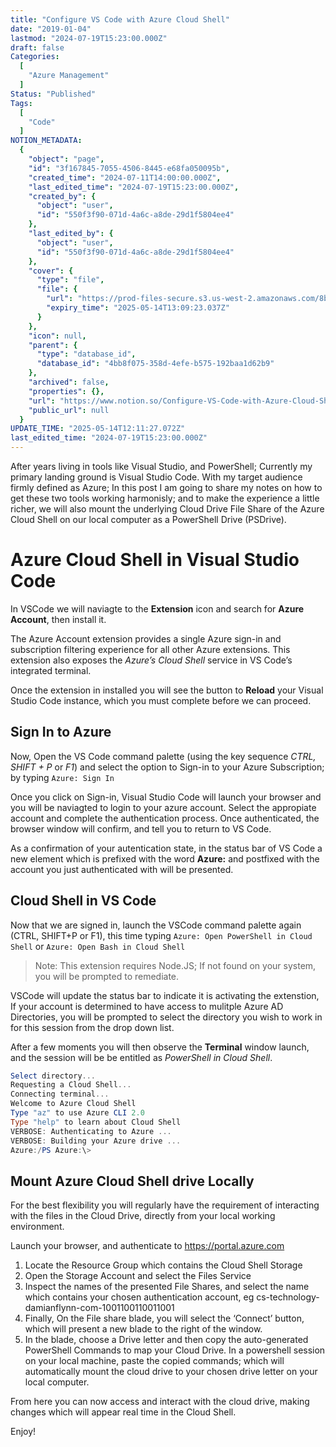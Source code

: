 ```yaml
---
title: "Configure VS Code with Azure Cloud Shell"
date: "2019-01-04"
lastmod: "2024-07-19T15:23:00.000Z"
draft: false
Categories:
  [
    "Azure Management"
  ]
Status: "Published"
Tags:
  [
    "Code"
  ]
NOTION_METADATA:
  {
    "object": "page",
    "id": "3f167845-7055-4506-8445-e68fa050095b",
    "created_time": "2024-07-11T14:00:00.000Z",
    "last_edited_time": "2024-07-19T15:23:00.000Z",
    "created_by": {
      "object": "user",
      "id": "550f3f90-071d-4a6c-a8de-29d1f5804ee4"
    },
    "last_edited_by": {
      "object": "user",
      "id": "550f3f90-071d-4a6c-a8de-29d1f5804ee4"
    },
    "cover": {
      "type": "file",
      "file": {
        "url": "https://prod-files-secure.s3.us-west-2.amazonaws.com/8bc3c4f0-c291-4309-a955-a5876c66b3de/f92cc607-a4a3-45d7-bfd6-eeda3a761ba6/banner.png?X-Amz-Algorithm=AWS4-HMAC-SHA256&X-Amz-Content-Sha256=UNSIGNED-PAYLOAD&X-Amz-Credential=ASIAZI2LB466QZT7DB5G%2F20250514%2Fus-west-2%2Fs3%2Faws4_request&X-Amz-Date=20250514T120923Z&X-Amz-Expires=3600&X-Amz-Security-Token=IQoJb3JpZ2luX2VjEFwaCXVzLXdlc3QtMiJHMEUCIQD0fuWIrCqgak16VjFqzUDaGGPmEd6%2Bi4ug3is%2ByhZipQIgCD38fsERZMn38iecjD26PGlgJnAUmuCUgw8APF%2Fn5asq%2FwMIFRAAGgw2Mzc0MjMxODM4MDUiDFTPkIC1JSu6Rasj6ircAwEx2UfxFUzMeBTIjBHwVXoMG158vEghuXUHJdzBcdR2NCMoeAM3pn9HUKhnZEdFBi936aCFpZKkjTQlv%2BZett9gDoYawifQvGxoix6pkUiE0A5JsFzQABZRz%2FZnj4d86dpcU9p2UaiY%2B0Y3ppZsd2U0mQWTDwGlhMgIZxbpF78D9TlP86pRpYj6sROeVGfmBuIGGZX1aH2MyYnQVo%2BgeSZ6vGdDcydmNATAc%2Fsl7gqxmosUCMfEv7mGopdsyiyLHDVqBxYqrXG%2BtPVJizkob5uWnI3BavB5DPXd6WHOF3z3%2FRdi8H%2BDcoUpyqhB2U%2Fe34xub7kPCdvU8r6eZ1fnb2r2B94A56IYT%2FIMV0n%2B17jnObkksNRK5pk88Hv4YMYS1dhnPltnBBeXRZLPKsrHwf%2BGHSINqbIzQ7gYYYlLBa3s2ILaE0zgzqNzQTGRD%2BYMWPqBoK%2FptrAWWWmldIGgJT0kFVW40LNEx9GShvg8zwiX4r4wg9sdnbK7SMEcdV0GgaeA%2Fgd4%2B75oIMxSjXfIHsnDy56pVc0gmdIbYHQZ%2FYCA52IvydehKAZ6fVujGLeU6hxrz5vIithgAXxU%2Fy4O13%2F7lHqTjbrKcaziG7MpCxFHMfAceUEVA5eip94PMImGksEGOqUBA2GBoYj9u39%2FFYYpNpSzN92Q6eWWbanFnVSperWQe7xuE8GyXpPhKgJgvPxZn8sOw4jaPjIRKZf0mXMN3viNflA3myYzpdHdOIGn3g%2FlvXsMhjQ1zbyzyy0AjU42aBAj2dDDLoaHywWvQ5ov1SI4S3bUZiIi%2BJJ0AqHxz8mkysrShyhZHEh4H4MgEzDwOfxi1o0PPFx5Mmqzx6kmzCRMyghu99t0&X-Amz-Signature=9078c15af00a510777b7ae73c8856e2a9de08835fb85317178af786597592455&X-Amz-SignedHeaders=host&x-id=GetObject",
        "expiry_time": "2025-05-14T13:09:23.037Z"
      }
    },
    "icon": null,
    "parent": {
      "type": "database_id",
      "database_id": "4bb8f075-358d-4efe-b575-192baa1d62b9"
    },
    "archived": false,
    "properties": {},
    "url": "https://www.notion.so/Configure-VS-Code-with-Azure-Cloud-Shell-3f167845705545068445e68fa050095b",
    "public_url": null
  }
UPDATE_TIME: "2025-05-14T12:11:27.072Z"
last_edited_time: "2024-07-19T15:23:00.000Z"
---
```


After years living in tools like Visual Studio, and PowerShell; Currently my primary landing ground is Visual Studio Code. With my target audience firmly defined as Azure; In this post I am going to share my notes on how to get these two tools working harmonisly; and to make the experience a little richer, we will also mount the underlying Cloud Drive File Share of the Azure Cloud Shell on our local computer as a PowerShell Drive (PSDrive).

# Azure Cloud Shell in Visual Studio Code

In VSCode we will naviagte to the **Extension** icon and search for **Azure Account**, then install it.

The Azure Account extension provides a single Azure sign-in and subscription filtering experience for all other Azure extensions. This extension also exposes the *Azure’s Cloud Shell* service in VS Code’s integrated terminal.

Once the extension in installed you will see the button to **Reload** your Visual Studio Code instance, which you must complete before we can proceed.

## Sign In to Azure

Now, Open the VS Code command palette (using the key sequence *CTRL, SHIFT + P* or *F1*) and select the option to Sign-in to your Azure Subscription; by typing `Azure: Sign In`

Once you click on Sign-in, Visual Studio Code will launch your browser and you will be naviagted to login to your azure account. Select the appropiate account and complete the authentication process. Once authenticated, the browser window will confirm, and tell you to return to VS Code.

As a confirmation of your autentication state, in the status bar of VS Code a new element which is prefixed with the word **Azure:** and postfixed with the account you just authenticated with will be presented.

## Cloud Shell in VS Code

Now that we are signed in, launch the VSCode command palette again (CTRL, SHIFT+P or F1), this time typing `Azure: Open PowerShell in Cloud Shell` or `Azure: Open Bash in Cloud Shell`

> Note: This extension requires Node.JS; If not found on your system, you will be prompted to remediate.

VSCode will update the status bar to indicate it is activating the extenstion, If your account is determined to have access to mulitple Azure AD Directories, you will be prompted to select the directory you wish to work in for this session from the drop down list.

After a few moments you will then observe the **Terminal** window launch, and the session will be be entitled as *PowerShell in Cloud Shell*.

```powershell
Select directory...
Requesting a Cloud Shell...
Connecting terminal...
Welcome to Azure Cloud Shell
Type "az" to use Azure CLI 2.0
Type "help" to learn about Cloud Shell
VERBOSE: Authenticating to Azure ...
VERBOSE: Building your Azure drive ...
Azure:/PS Azure:\>
```

## Mount Azure Cloud Shell drive Locally

For the best flexibility you will regularly have the requirement of interacting with the files in the Cloud Drive, directly from your local working environment.

Launch your browser, and authenticate to https://portal.azure.com

1. Locate the Resource Group which contains the Cloud Shell Storage
1. Open the Storage Account and select the Files Service
1. Inspect the names of the presented File Shares, and select the name which contains your chosen authentication account, eg cs-technology-damianflynn-com-1001100110011001
1. Finally, On the File share blade, you will select the ‘Connect’ button, which will present a new blade to the right of the window.
1. In the blade, choose a Drive letter and then copy the auto-generated PowerShell Commands to map your Cloud Drive.
In a powershell session on your local machine, paste the copied commands; which will automatically mount the cloud drive to your chosen drive letter on your local computer.

From here you can now access and interact with the cloud drive, making changes which will appear real time in the Cloud Shell.

Enjoy!

